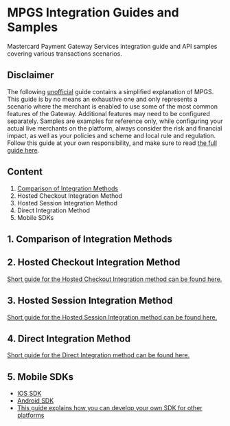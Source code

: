 # MPGS Integration Guides and Samples
Mastercard Payment Gateway Services integration guide and API samples covering various transactions scenarios.

## Disclaimer
The following <ins>unofficial</ins> guide contains a simplified explanation of MPGS. This guide is by no means an exhaustive one and only represents a scenario where the merchant is enabled to use some of the most common features of the Gateway. Additional features may need to be configured separately. Samples are examples for reference only, while configuring your actual live merchants on the platform, always consider the risk and financial impact, as well as your policies and scheme and local rule and regulation. Follow this guide at your own responsibility, and make sure to read [the full guide here](https://ap-gateway.mastercard.com/api/documentation/integrationGuidelines/index.html?locale=en_US).

## Content
1. [Comparison of Integration Methods](#1.-Comparison-of-Integration-Methods)
2. Hosted Checkout Integration Method
3. Hosted Session Integration Method
4. Direct Integration Method
5. Mobile SDKs

## 1. Comparison of Integration Methods


## 2. Hosted Checkout Integration Method
[Short guide for the Hosted Checkout Integration method can be found here.]()

## 3. Hosted Session Integration Method
[Short guide for the Hosted Session Integration method can be found here.]()

## 4. Direct Integration Method
[Short guide for the Direct Integration method can be found here.]()

## 5. Mobile SDKs
- [IOS SDK](https://github.com/Mastercard-Gateway/gateway-ios-sdk)
- [Android SDK](https://github.com/Mastercard-Gateway/gateway-android-sdk)
- [This guide explains how you can develop your own SDK for other platforms]()

